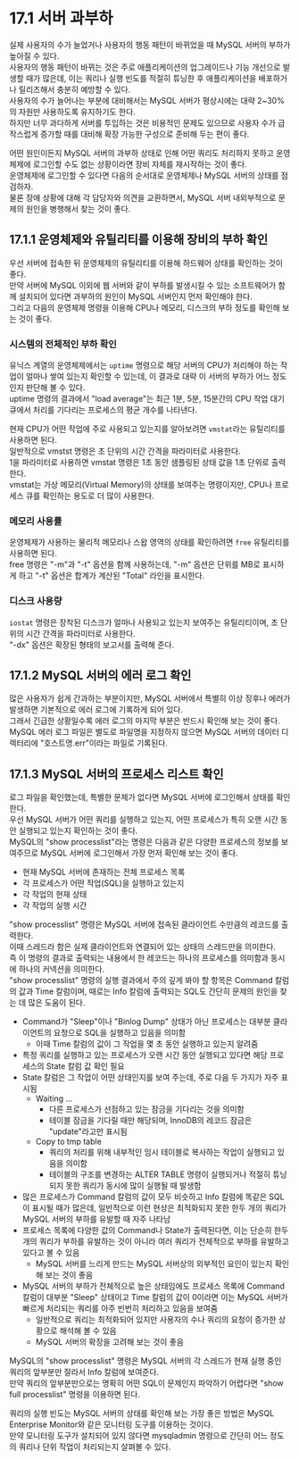 # 17.1 서버 과부하

실제 사용자의 수가 늘었거나 사용자의 행동 패턴이 바뀌었을 때 MySQL 서버의 부하가 높아질 수 있다.  
사용자의 행동 패턴이 바뀌는 것은 주로 애플리케이션의 업그레이드나 기능 개선으로 발생할 때가 많은데, 이는 쿼리나 실행 빈도를 적절히 튜닝한 후 애플리케이션을 배포하거나 릴리즈해서 충분히 예방할 수 있다.  
사용자의 수가 늘어나는 부분에 대비해서는 MySQL 서버가 평상시에는 대략 2~30%의 자원만 사용하도록 유지하기도 한다.  
하지만 너무 과다하게 서버를 투입하는 것은 비용적인 문제도 있으므로 사용자 수가 급작스럽게 증가할 때를 대비해 확장 가능한 구성으로 준비해 두는 편이 좋다.

어떤 원인이든지 MySQL 서버의 과부하 상태로 인해 어떤 쿼리도 처리하지 못하고 운영체제에 로그인할 수도 없는 상황이라면 장비 자체를 재시작하는 것이 좋다.  
운영체제에 로그인할 수 있다면 다음의 순서대로 운영체제나 MySQL 서버의 상태를 점검하자.  
물론 장애 상황에 대해 각 담당자와 의견을 교환하면서, MySQL 서버 내외부적으로 문제의 원인을 병행해서 찾는 것이 좋다.

## 17.1.1 운영체제와 유틸리티를 이용해 장비의 부하 확인

우선 서버에 접속한 뒤 운영체제의 유틸리티를 이용해 하드웨어 상태를 확인하는 것이 좋다.  
만약 서버에 MySQL 이외에 웹 서버와 같이 부하를 발생시킬 수 있는 소프트웨어가 함께 설치되어 있다면 과부하의 원인이 MySQL 서버인지 먼저 확인해야 한다.  
그리고 다음의 운영체제 명령을 이용해 CPU나 메모리, 디스크의 부하 정도를 확인해 보는 것이 좋다.

### 시스템의 전체적인 부하 확인

유닉스 계열의 운영체제에서는 `uptime` 명령으로 해당 서버의 CPU가 처리해야 하는 작업이 얼마나 쌓여 있는지 확인할 수 있는데, 이 결과로 대략 이 서버의 부하가 어느 정도인지 판단해 볼 수 있다.  
uptime 명령의 결과에서 "load average"는 최근 1분, 5분, 15분간의 CPU 작업 대기 큐에서 처리를 기다리는 프로세스의 평균 개수를 나타낸다.

현재 CPU가 어떤 작업에 주로 사용되고 있는지를 알아보려면 `vmstat`라는 유틸리티를 사용하면 된다.  
일반적으로 vmstst 명령은 초 단위의 시간 간격을 파라미터로 사용한다.  
1을 파라미터로 사용하면 vmstat 명령은 1초 동안 샘플링된 상태 값을 1초 단위로 출력한다.  
vmstat는 가상 메모리(Virtual Memory)의 상태를 보여주는 명령이지만, CPU나 프로세스 큐를 확인하는 용도로 더 많이 사용한다.

### 메모리 사용률

운영체제가 사용하는 물리적 메모리나 스왑 영역의 상태를 확인하려면 `free` 유틸리티를 사용하면 된다.  
free 명령은 "-m"과 "-t" 옵션을 함께 사용하는데, "-m" 옵션은 단위를 MB로 표시하게 하고 "-t" 옵션은 합계가 계산된 "Total" 라인을 표시한다.

### 디스크 사용량

`iostat` 명령은 장착된 디스크가 얼마나 사용되고 있는지 보여주는 유틸리티이며, 초 단위의 시간 간격을 파라미터로 사용한다.  
"-dx" 옵션은 확장된 형태의 보고서를 출력해 준다.

## 17.1.2 MySQL 서버의 에러 로그 확인

많은 사용자가 쉽게 간과하는 부분이지만, MySQL 서버에서 특별히 이상 징후나 에러가 발생하면 기본적으로 에러 로그에 기록하게 되어 있다.  
그래서 긴급한 상황일수록 에러 로그의 마지막 부분은 반드시 확인해 보는 것이 좋다.  
MySQL 에러 로그 파일은 별도로 파일명을 지정하지 않으면 MySQL 서버의 데이터 디렉터리에 "호스트명.err"이라는 파일로 기록된다.  

## 17.1.3 MySQL 서버의 프로세스 리스트 확인

로그 파일을 확인했는데, 특별한 문제가 없다면 MySQL 서버에 로그인해서 상태를 확인한다.  
우선 MySQL 서버가 어떤 쿼리를 실행하고 있는지, 어떤 프로세스가 특히 오랜 시간 동안 실행되고 있는지 확인하는 것이 좋다.  
MySQL의 "show processlist"라는 명령은 다음과 같은 다양한 프로세스의 정보를 보여주므로 MySQL 서버에 로그인해서 가장 먼저 확인해 보는 것이 좋다.

- 현재 MySQL 서버에 존재하는 전체 프로세스 목록
- 각 프로세스가 어떤 작업(SQL)을 실행하고 있는지
- 각 작업의 현재 상태
- 각 작업의 실행 시간

"show processlist" 명령은 MySQL 서버에 접속된 클라이언트 수만큼의 레코드를 출력한다.  
이때 스레드라 함은 실제 클라이언트와 연결되어 있는 상태의 스레드만을 의미한다.  
즉 이 명령의 결과로 출력되는 내용에서 한 레코드는 하나의 프로세스를 의미함과 동시에 하나의 커넥션을 의미한다.  
"show processlist" 명령의 실행 결과에서 주의 깊게 봐야 할 항목은 Command 칼럼의 값과 Time 칼럼이며, 때로는 Info 칼럼에 출력되는 SQL도 간단히 문제의 원인을 찾는 데 많은 도움이 된다.

- Command가 "Sleep"이나 "Binlog Dump" 상태가 아닌 프로세스는 대부분 클라이언트의 요청으로 SQL을 실행하고 있음을 의미함
  - 이때 Time 칼럼의 값이 그 작업을 몇 초 동안 실행하고 있는지 알려줌
- 특정 쿼리를 실행하고 있는 프로세스가 오랜 시간 동안 실행되고 있다면 해당 프로세스의 State 칼럼 값 확인 필요
- State 칼럼은 그 작업이 어떤 상태인지를 보여 주는데, 주로 다음 두 가지가 자주 표시됨
  - Waiting ...
    - 다른 프로세스가 선점하고 있는 잠금을 기다리는 것을 의미함
    - 테이블 잠금을 기다릴 때만 해당되며, InnoDB의 레코드 잠금은 "update"라고만 표시됨
  - Copy to tmp table
    - 쿼리의 처리를 위해 내부적인 임시 테이블로 복사하는 작업이 실행되고 있음을 의미함
    - 테이블의 구조를 변경하는 ALTER TABLE 명령이 실행되거나 적절히 튜닝되지 못한 쿼리가 동시에 많이 실행될 때 발생함
- 많은 프로세스가 Command 칼럼의 값이 모두 비슷하고 Info 칼럼에 똑같은 SQL이 표시될 때가 많은데, 일반적으로 이런 현상은 최적화되지 못한 한두 개의 쿼리가 MySQL 서버의 부하를 유발할 때 자주 나타남
- 프로세스 목록에 다양한 값의 Command나 State가 출력된다면, 이는 단순히 한두 개의 쿼리가 부하를 유발하는 것이 아니라 여러 쿼리가 전체적으로 부하를 유발하고 있다고 볼 수 있음
  - MySQL 서버를 느리게 만드는 MySQL 서버상의 외부적인 요인이 있는지 확인해 보는 것이 좋음
- MySQL 서버의 부하가 전체적으로 높은 상태임에도 프로세스 목록에 Command 칼럼이 대부분 "Sleep" 상태이고 Time 칼럼의 값이 0이라면 이는 MySQL 서버가 빠르게 처리되는 쿼리를 아주 빈번히 처리하고 있음을 보여줌
  - 일반적으로 쿼리는 최적화되어 있지만 사용자의 수나 쿼리의 요청이 증가한 상황으로 해석해 볼 수 있음
  - MySQL 서버의 확장을 고려해 보는 것이 좋음

MySQL의 "show processlist" 명령은 MySQL 서버의 각 스레드가 현재 실행 중인 쿼리의 앞부분만 잘라서 Info 칼럼에 보여준다.  
만약 쿼리의 앞부분만으로는 명확히 어떤 SQL이 문제인지 파악하기 어렵다면 "show full processlist" 명령을 이용하면 된다.

쿼리의 실행 빈도는 MySQL 서버의 상태를 확인해 보는 가장 좋은 방법은 MySQL Enterprise Monitor와 같은 모니터링 도구를 이용하는 것이다.  
만약 모니터링 도구가 설치되어 있지 않다면 mysqladmin 명령으로 간단히 어느 정도의 쿼리나 단위 작업이 처리되는지 살펴볼 수 있다.
